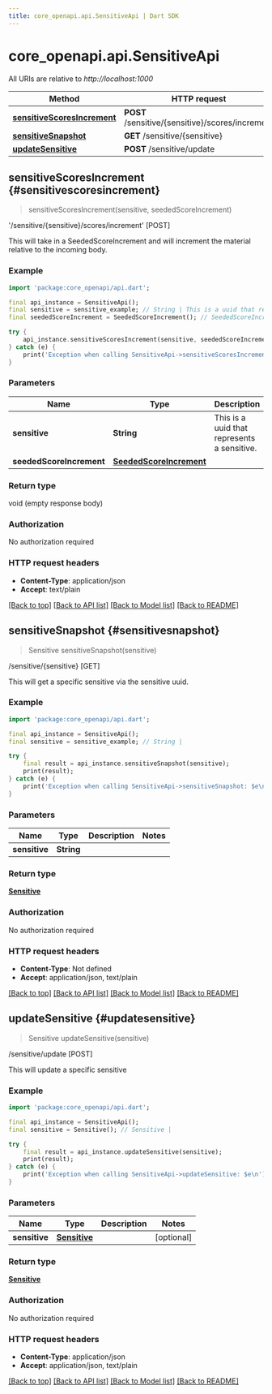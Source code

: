 ```yaml
---
title: core_openapi.api.SensitiveApi | Dart SDK
---
```


# core_openapi.api.SensitiveApi

All URIs are relative to *http://localhost:1000*

Method | HTTP request | Description
------------- | ------------- | -------------
[**sensitiveScoresIncrement**](SensitiveApi.md#sensitivescoresincrement) | **POST** /sensitive/{sensitive}/scores/increment | '/sensitive/{sensitive}/scores/increment' [POST]
[**sensitiveSnapshot**](SensitiveApi.md#sensitivesnapshot) | **GET** /sensitive/{sensitive} | /sensitive/{sensitive} [GET]
[**updateSensitive**](SensitiveApi.md#updatesensitive) | **POST** /sensitive/update | /sensitive/update [POST]


## **sensitiveScoresIncrement** {#sensitivescoresincrement}
> sensitiveScoresIncrement(sensitive, seededScoreIncrement)

'/sensitive/{sensitive}/scores/increment' [POST]

This will take in a SeededScoreIncrement and will increment the material relative to the incoming body.

### Example
```dart
import 'package:core_openapi/api.dart';

final api_instance = SensitiveApi();
final sensitive = sensitive_example; // String | This is a uuid that represents a sensitive.
final seededScoreIncrement = SeededScoreIncrement(); // SeededScoreIncrement | 

try {
    api_instance.sensitiveScoresIncrement(sensitive, seededScoreIncrement);
} catch (e) {
    print('Exception when calling SensitiveApi->sensitiveScoresIncrement: $e\n');
}
```

### Parameters

Name | Type | Description  | Notes
------------- | ------------- | ------------- | -------------
 **sensitive** | **String**| This is a uuid that represents a sensitive. | 
 **seededScoreIncrement** | [**SeededScoreIncrement**](SeededScoreIncrement.md)|  | [optional] 

### Return type

void (empty response body)

### Authorization

No authorization required

### HTTP request headers

 - **Content-Type**: application/json
 - **Accept**: text/plain

[[Back to top]](#) [[Back to API list]](../README.md#documentation-for-api-endpoints) [[Back to Model list]](../README.md#documentation-for-models) [[Back to README]](../README.md)

## **sensitiveSnapshot** {#sensitivesnapshot}
> Sensitive sensitiveSnapshot(sensitive)

/sensitive/{sensitive} [GET]

This will get a specific sensitive via the sensitive uuid.

### Example
```dart
import 'package:core_openapi/api.dart';

final api_instance = SensitiveApi();
final sensitive = sensitive_example; // String | 

try {
    final result = api_instance.sensitiveSnapshot(sensitive);
    print(result);
} catch (e) {
    print('Exception when calling SensitiveApi->sensitiveSnapshot: $e\n');
}
```

### Parameters

Name | Type | Description  | Notes
------------- | ------------- | ------------- | -------------
 **sensitive** | **String**|  | 

### Return type

[**Sensitive**](Sensitive.md)

### Authorization

No authorization required

### HTTP request headers

 - **Content-Type**: Not defined
 - **Accept**: application/json, text/plain

[[Back to top]](#) [[Back to API list]](../README.md#documentation-for-api-endpoints) [[Back to Model list]](../README.md#documentation-for-models) [[Back to README]](../README.md)

## **updateSensitive** {#updatesensitive}
> Sensitive updateSensitive(sensitive)

/sensitive/update [POST]

This will update a specific sensitive

### Example
```dart
import 'package:core_openapi/api.dart';

final api_instance = SensitiveApi();
final sensitive = Sensitive(); // Sensitive | 

try {
    final result = api_instance.updateSensitive(sensitive);
    print(result);
} catch (e) {
    print('Exception when calling SensitiveApi->updateSensitive: $e\n');
}
```

### Parameters

Name | Type | Description  | Notes
------------- | ------------- | ------------- | -------------
 **sensitive** | [**Sensitive**](Sensitive.md)|  | [optional] 

### Return type

[**Sensitive**](Sensitive.md)

### Authorization

No authorization required

### HTTP request headers

 - **Content-Type**: application/json
 - **Accept**: application/json, text/plain

[[Back to top]](#) [[Back to API list]](../README.md#documentation-for-api-endpoints) [[Back to Model list]](../README.md#documentation-for-models) [[Back to README]](../README.md)

